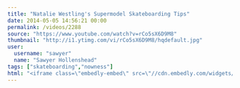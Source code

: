 ```yaml
---
title: "Natalie Westling's Supermodel Skateboarding Tips"
date: 2014-05-05 14:56:21 00:00
permalink: /videos/2288
source: "https://www.youtube.com/watch?v=rCo5sX6D9M8"
thumbnail: "http://i1.ytimg.com/vi/rCo5sX6D9M8/hqdefault.jpg"
user:
  username: "sawyer"
  name: "Sawyer Hollenshead"
tags: ["skateboarding","nowness"]
html: "<iframe class=\"embedly-embed\" src=\"//cdn.embedly.com/widgets/media.html?src=http%3A%2F%2Fwww.youtube.com%2Fembed%2FrCo5sX6D9M8%3Fwmode%3Dtransparent%26feature%3Doembed&wmode=transparent&url=http%3A%2F%2Fwww.youtube.com%2Fwatch%3Fv%3DrCo5sX6D9M8&image=http%3A%2F%2Fi1.ytimg.com%2Fvi%2FrCo5sX6D9M8%2Fhqdefault.jpg&key=daaebf4d9cdd46779200162d0ca86e20&type=text%2Fhtml&schema=youtube\" width=\"854\" height=\"480\" scrolling=\"no\" frameborder=\"0\" allowfullscreen></iframe>"
---
```


